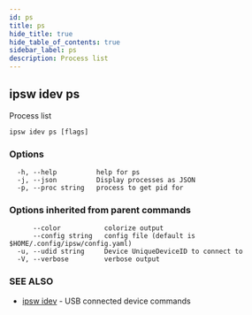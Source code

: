 ```yaml
---
id: ps
title: ps
hide_title: true
hide_table_of_contents: true
sidebar_label: ps
description: Process list
---
```

## ipsw idev ps

Process list

```
ipsw idev ps [flags]
```

### Options

```
  -h, --help          help for ps
  -j, --json          Display processes as JSON
  -p, --proc string   process to get pid for
```

### Options inherited from parent commands

```
      --color           colorize output
      --config string   config file (default is $HOME/.config/ipsw/config.yaml)
  -u, --udid string     Device UniqueDeviceID to connect to
  -V, --verbose         verbose output
```

### SEE ALSO

* [ipsw idev](/docs/cli/ipsw/idev)	 - USB connected device commands

